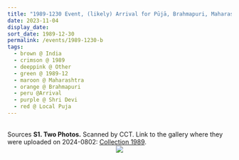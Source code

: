 ```yaml
---
title: "1989-1230 Event, (likely) Arrival for Pūjā, Brahmapuri, Maharashtra, India (to be confirmed)"
date: 2023-11-04
display_date: 
sort_date: 1989-12-30
permalink: /events/1989-1230-b
tags:
  - brown @ India
  - crimson @ 1989
  - deeppink @ Other
  - green @ 1989-12
  - maroon @ Maharashtra
  - orange @ Brahmapuri
  - peru @Arrival
  - purple @ Shri Devi
  - red @ Local Puja
---
```


<br>

<wave-list>
  <list-title color="DarkSeaGreen" width="40">Sources</list-title>
  <list-item color="BlanchedAlmond"  width="280"><b>S1. Two Photos.</b> Scanned by CCT. Link to the gallery where they were uploaded on 2024-0802: <a href="https://eternalmoments.smugmug.com/Collections/Rosalyn-Anne-Tildesley-Collection/1989">Collection 1989</a>.</list-item>  
</wave-list>

<div style="text-align: center"><img src="https://pub-bcc3cbe9b1e94ba1ac28915f7a3900fa.r2.dev/1989-1230_Event_(likely)_Arrival_for_Puja_Brahmapuri_Maharashtra_India_(to_be_confirmed)_01_Detail_(from_tif)_(Photo_credit_Rosalyn_Anne_Tildesley).jpg" /></div>